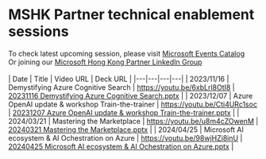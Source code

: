# MSHK Partner technical enablement sessions
To check latest upcoming session, please visit [Microsoft Events Catalog](https://events.microsoft.com/en-us/allevents/?clientTimeZone=1&search=Cantonese)
<br>
Or joining our [Microsoft Hong Kong Partner LinkedIn Group](https://www.linkedin.com/groups/10348707/)
<br>
<br>
| Date | Title | Video URL | Deck URL |
|---|---|---|---|
| 2023/11/16 | Demystifying Azure Cognitive Search | https://youtu.be/6xbLrl8OtI8 | [20231116 Demystifying Azure Cognitive Search.pptx](decks/20231116%20Demystifying%20Azure%20Cognitive%20Search.pptx) |
| 2023/12/07 | Azure OpenAI update & workshop Train-the-trainer | https://youtu.be/Cti4URc1soc | [20231207 Azure OpenAI update & workshop Train-the-trainer.pptx](decks/20231207%20Azure%20OpenAI%20update%20&%20workshop%20Train-the-trainer.pptx) |
| 2024/03/21 | Mastering the Marketplace | https://youtu.be/u8m4cZOwenM | [20240321 Mastering the Marketplace.pptx](decks/20240321%20Mastering%20the%20Marketplace.pptx) |
| 2024/04/25 | Microsoft AI ecosystem & AI Ochestration on Azure | https://youtu.be/98wjHZi8inU | [20240425 Microsoft AI ecosystem & AI Ochestration on Azure.pptx](decks/20240425%20Microsoft%20AI%20ecosystem%20&%20AI%20Ochestration%20on%20Azure.pptx) |
